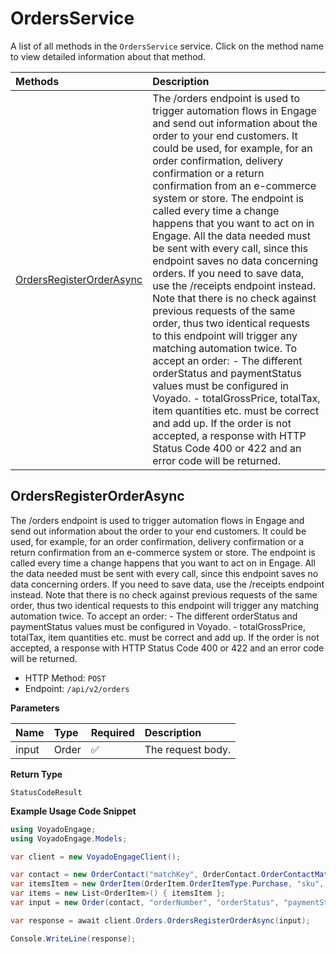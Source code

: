 # OrdersService

A list of all methods in the `OrdersService` service. Click on the method name to view detailed information about that method.

| Methods                                               | Description                                                                                                                                                                                                                                                                                                                                                                                                                                                                                                                                                                                                                                                                                                                                                                                                                                                                                                                                                                                                     |
| :---------------------------------------------------- | :-------------------------------------------------------------------------------------------------------------------------------------------------------------------------------------------------------------------------------------------------------------------------------------------------------------------------------------------------------------------------------------------------------------------------------------------------------------------------------------------------------------------------------------------------------------------------------------------------------------------------------------------------------------------------------------------------------------------------------------------------------------------------------------------------------------------------------------------------------------------------------------------------------------------------------------------------------------------------------------------------------------- |
| [OrdersRegisterOrderAsync](#ordersregisterorderasync) | The /orders endpoint is used to trigger automation flows in Engage and send out information about the order to your end customers. It could be used, for example, for an order confirmation, delivery confirmation or a return confirmation from an e-commerce system or store. The endpoint is called every time a change happens that you want to act on in Engage. All the data needed must be sent with every call, since this endpoint saves no data concerning orders. If you need to save data, use the /receipts endpoint instead. Note that there is no check against previous requests of the same order, thus two identical requests to this endpoint will trigger any matching automation twice. To accept an order: - The different orderStatus and paymentStatus values must be configured in Voyado. - totalGrossPrice, totalTax, item quantities etc. must be correct and add up. If the order is not accepted, a response with HTTP Status Code 400 or 422 and an error code will be returned. |

## OrdersRegisterOrderAsync

The /orders endpoint is used to trigger automation flows in Engage and send out information about the order to your end customers. It could be used, for example, for an order confirmation, delivery confirmation or a return confirmation from an e-commerce system or store. The endpoint is called every time a change happens that you want to act on in Engage. All the data needed must be sent with every call, since this endpoint saves no data concerning orders. If you need to save data, use the /receipts endpoint instead. Note that there is no check against previous requests of the same order, thus two identical requests to this endpoint will trigger any matching automation twice. To accept an order: - The different orderStatus and paymentStatus values must be configured in Voyado. - totalGrossPrice, totalTax, item quantities etc. must be correct and add up. If the order is not accepted, a response with HTTP Status Code 400 or 422 and an error code will be returned.

- HTTP Method: `POST`
- Endpoint: `/api/v2/orders`

**Parameters**

| Name  | Type  | Required | Description       |
| :---- | :---- | :------- | :---------------- |
| input | Order | ✅       | The request body. |

**Return Type**

`StatusCodeResult`

**Example Usage Code Snippet**

```csharp
using VoyadoEngage;
using VoyadoEngage.Models;

var client = new VoyadoEngageClient();

var contact = new OrderContact("matchKey", OrderContact.OrderContactMatchKeyType.Email);
var itemsItem = new OrderItem(OrderItem.OrderItemType.Purchase, "sku", 0.1, 3.23, "description");
var items = new List<OrderItem>() { itemsItem };
var input = new Order(contact, "orderNumber", "orderStatus", "paymentStatus", "createdDate", "storeId", "currency", 9.8, items);

var response = await client.Orders.OrdersRegisterOrderAsync(input);

Console.WriteLine(response);
```

<!-- This file was generated by liblab | https://liblab.com/ -->
